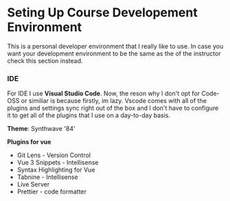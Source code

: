 # Seting Up Course Developement Environment

This is a personal developer environment that I really like to use. In case you want your development environment to be the same as the of the instructor check this section instead.

### IDE

For IDE I use **Visual Studio Code**. Now, the reson why I don't opt for Code-OSS or similiar is because firstly, im lazy. Vscode comes with all of the plugins and settings sync right out of the box and I don't have to configure it to get all of the plugins that I use on a day-to-day basis. 

**Theme**: Synthwave '84'

**Plugins for vue**

* Git Lens - Version Control
* Vue 3 Snippets - Intellisense
* Syntax Highlighting for Vue
* Tabnine - Intellisense
* Live Server
* Prettier - code formatter

